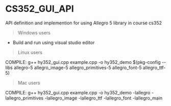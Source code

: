 # CS352_GUI_API
API definition and implemention for using Allegro 5 library in course cs352 


> Windows users

 - Build and run using visual studio editor



> Linux users

COMPILE: 
	g++ hy352_gui.cpp example.cpp -o hy352_demo  $(pkg-config --libs allegro-5 allegro_image-5 allegro_primitives-5 allegro_font-5 allegro_ttf-5)



> Mac users

COMPILE: 
	g++ hy352_gui.cpp example.cpp  -o hy352_demo  -lallegro -lallegro_primitives -lallegro_image -lallegro_ttf -lallegro_font -lallegro_main
